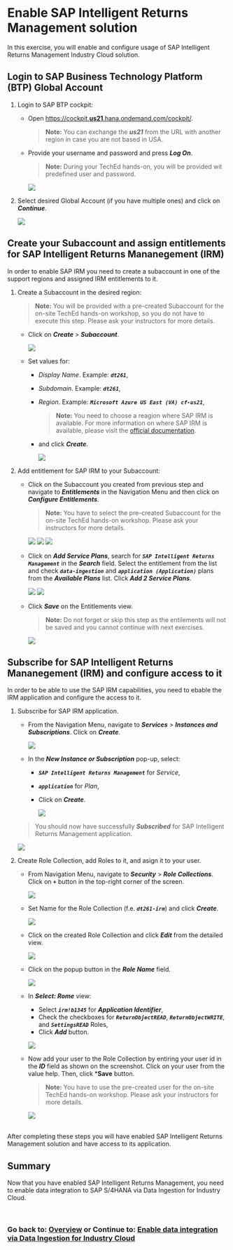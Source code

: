 # Enable SAP Intelligent Returns Management solution

In this exercise, you will enable and configure usage of SAP Intelligent Returns Management Industry Cloud solution.

## Login to SAP Business Technology Platform (BTP) Global Account

1. Login to SAP BTP cockpit:
   - Open [https://cockpit.**us21**.hana.ondemand.com/cockpit/](https://cockpit.us21.hana.ondemand.com/cockpit/#).

      > **Note:** You can exchange the ***us21*** from the URL with another region in case you are not based in USA.

   - Provide your username and password and press ***Log On***.
      
      > **Note:** During your TechEd hands-on, you will be provided wit predefined user and password.

      ![](/exercises/ex0/images/1.png)

2. Select desired Global Account (if you have multiple ones) and click on ***Continue***.

    ![](/exercises/ex0/images/2.png) <br>

## Create your Subaccount and assign entitlements for SAP Intelligent Returns Mananegement (IRM)

In order to enable SAP IRM you need to create a subaccount in one of the support regions and assigned IRM entitlements to it.

1. Create a Subaccount in the desired region:
    > **Note:** You will be provided with a pre-created Subaccount for the on-site TechEd hands-on workshop, so you do not have to execute this step. Please ask your instructors for more details.

    - Click on **_Create_** > ***Subaccount***.

      ![](/exercises/ex0/images/3.png)
   
    - Set values for:
      - *Display Name*. Example: ***`dt261`***,
      - *Subdomain*. Example: ***`dt261`***, 
      - *Region*. Example: ***`Microsoft Azure US East (VA) cf-us21`***, 

        > **Note:** You need to choose a reagion where SAP IRM is available. For more information on where SAP IRM is available, please visit the [official documentation](https://help.sap.com/docs/returns?locale=en-US).
     
      - and click ***Create***.

        ![](/exercises/ex0/images/4.png)


2. Add entitlement for SAP IRM to your Subaccount:

   - Click on the Subaccount you created from previous step and navigate to ***Entitlements*** in the Navigation Menu and then click on ***Configure Entitlements***.
      > **Note:** You have to select the pre-created Subaccount for the on-site TechEd hands-on workshop. Please ask your instructors for more details.
      
      ![](/exercises/ex0/images/5.png)
      ![](/exercises/ex0/images/6.png)
      ![](/exercises/ex0/images/7.png)

   - Click on ***Add Service Plans***, search for ***`SAP Intelligent Returns Management`*** in the ***Search*** field. Select the entitlement from the list and check ***`data-ingestion`*** and ***`application (Application)`*** plans from the ***Available Plans*** list. Click ***Add 2 Service Plans***.
      
      ![](/exercises/ex0/images/8.png)
      ![](/exercises/ex0/images/9.png)

   - Click ***Save*** on the Entitlements view.
      > **Note:** Do not forget or skip this step as the entilements will not be saved and you cannot continue with next exercises. 
      
      ![](/exercises/ex0/images/10.png)

## Subscribe for SAP Intelligent Returns Mananegement (IRM) and configure access to it

In order to be able to use the SAP IRM capabilities, you need to ebable the IRM application and configure the access to it.

1. Subscribe for SAP IRM application.

   - From the Navigation Menu, navigate to ***Services*** > ***Instances and Subscriptions***. Click on ***Create***.

      ![](/exercises/ex0/images/11.png)

   - In the ***New Instance or Subscription*** pop-up, select:
     - ***`SAP Intelligent Returns Management`*** for *Service*,
     - ***`application`*** for *Plan*,
     - Click on ***Create***.

        ![](/exercises/ex0/images/12.png)

   > You should now have successfully ***Subscribed*** for SAP Intelligent Returns Management application.

      ![](/exercises/ex0/images/12-1.png)


2. Create Role Collection, add Roles to it, and asign it to your user.
   - From Navigation Menu, navigate to ***Security*** > ***Role Collections***. Click on ***`+`*** button in the top-right corner of the screen.

      ![](/exercises/ex0/images/13.png)
  
   - Set Name for the Role Collection (f.e. ***`dt261-irm`***) and click ***Create***.

      ![](/exercises/ex0/images/14.png)
   
   - Click on the created Role Collection and click ***Edit*** from the detailed view.

      ![](/exercises/ex0/images/15.png)

   - Click on the popup button in the ***Role Name*** field.

      ![](/exercises/ex0/images/16.png)

   - In ***Select: Rome*** view:
     - Select ***`irm!b1345`*** for ***Application Identifier***, 
     - Check the checkboxes for ***`ReturnObjectREAD`***, ***`ReturnObjectWRITE`***, and ***`SettingsREAD`*** Roles,
     - Click ***Add*** button.

      ![](/exercises/ex0/images/17.png)
   
   - Now add your user to the Role Collection by entiring your user id in the ***ID*** field as shown on the screenshot. Click on your user from the value help. Then, click ***Save** button.

      > **Note:** You have to use the pre-created user for the on-site TechEd hands-on workshop. Please ask your instructors for more details.  

      ![](/exercises/ex0/images/18.png)

<br>After completing these steps you will have enabled SAP Intelligent Returns Management solution and have access to its application.

## Summary

Now that you have enabled SAP Intelligent Returns Management, you need to enable data integration to SAP S/4HANA via Data Ingestion for Industry Cloud.

<br>

### Go back to: [**Overview**](../../README.md) or Continue to: [**Enable data integration via Data Ingestion for Industry Cloud**](../ex1/README.md)

